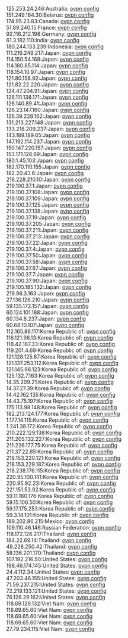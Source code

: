 125.253.24.246:Australia: [ovpn config](vpn/125_253_24_246.ovpn)  
151.249.164.30:Belarus: [ovpn config](vpn/151_249_164_30.ovpn)  
174.95.23.83:Canada: [ovpn config](vpn/174_95_23_83.ovpn)  
51.89.240.15:France: [ovpn config](vpn/51_89_240_15.ovpn)  
92.116.212.198:Germany: [ovpn config](vpn/92_116_212_198.ovpn)  
61.3.182.110:India: [ovpn config](vpn/61_3_182_110.ovpn)  
180.244.133.239:Indonesia: [ovpn config](vpn/180_244_133_239.ovpn)  
111.216.249.217:Japan: [ovpn config](vpn/111_216_249_217.ovpn)  
114.150.54.168:Japan: [ovpn config](vpn/114_150_54_168.ovpn)  
114.180.85.114:Japan: [ovpn config](vpn/114_180_85_114.ovpn)  
118.154.10.97:Japan: [ovpn config](vpn/118_154_10_97.ovpn)  
121.80.158.92:Japan: [ovpn config](vpn/121_80_158_92.ovpn)  
121.82.22.220:Japan: [ovpn config](vpn/121_82_22_220.ovpn)  
124.47.204.91:Japan: [ovpn config](vpn/124_47_204_91.ovpn)  
126.111.138.171:Japan: [ovpn config](vpn/126_111_138_171.ovpn)  
126.140.89.41:Japan: [ovpn config](vpn/126_140_89_41.ovpn)  
126.23.147.160:Japan: [ovpn config](vpn/126_23_147_160.ovpn)  
126.39.228.162:Japan: [ovpn config](vpn/126_39_228_162.ovpn)  
131.213.227.148:Japan: [ovpn config](vpn/131_213_227_148.ovpn)  
133.218.209.237:Japan: [ovpn config](vpn/133_218_209_237.ovpn)  
143.189.189.65:Japan: [ovpn config](vpn/143_189_189_65.ovpn)  
147.192.114.237:Japan: [ovpn config](vpn/147_192_114_237.ovpn)  
150.147.220.157:Japan: [ovpn config](vpn/150_147_220_157.ovpn)  
153.171.126.69:Japan: [ovpn config](vpn/153_171_126_69.ovpn)  
180.1.45.103:Japan: [ovpn config](vpn/180_1_45_103.ovpn)  
182.170.110.155:Japan: [ovpn config](vpn/182_170_110_155.ovpn)  
182.20.43.6:Japan: [ovpn config](vpn/182_20_43_6.ovpn)  
218.228.210.10:Japan: [ovpn config](vpn/218_228_210_10.ovpn)  
219.100.37.1:Japan: [ovpn config](vpn/219_100_37_1.ovpn)  
219.100.37.108:Japan: [ovpn config](vpn/219_100_37_108.ovpn)  
219.100.37.109:Japan: [ovpn config](vpn/219_100_37_109.ovpn)  
219.100.37.125:Japan: [ovpn config](vpn/219_100_37_125.ovpn)  
219.100.37.138:Japan: [ovpn config](vpn/219_100_37_138.ovpn)  
219.100.37.19:Japan: [ovpn config](vpn/219_100_37_19.ovpn)  
219.100.37.205:Japan: [ovpn config](vpn/219_100_37_205.ovpn)  
219.100.37.211:Japan: [ovpn config](vpn/219_100_37_211.ovpn)  
219.100.37.213:Japan: [ovpn config](vpn/219_100_37_213.ovpn)  
219.100.37.22:Japan: [ovpn config](vpn/219_100_37_22.ovpn)  
219.100.37.4:Japan: [ovpn config](vpn/219_100_37_4.ovpn)  
219.100.37.50:Japan: [ovpn config](vpn/219_100_37_50.ovpn)  
219.100.37.58:Japan: [ovpn config](vpn/219_100_37_58.ovpn)  
219.100.37.67:Japan: [ovpn config](vpn/219_100_37_67.ovpn)  
219.100.37.7:Japan: [ovpn config](vpn/219_100_37_7.ovpn)  
219.100.37.90:Japan: [ovpn config](vpn/219_100_37_90.ovpn)  
219.105.185.132:Japan: [ovpn config](vpn/219_105_185_132.ovpn)  
219.96.3.163:Japan: [ovpn config](vpn/219_96_3_163.ovpn)  
27.136.126.210:Japan: [ovpn config](vpn/27_136_126_210.ovpn)  
59.135.172.157:Japan: [ovpn config](vpn/59_135_172_157.ovpn)  
60.124.101.188:Japan: [ovpn config](vpn/60_124_101_188.ovpn)  
60.134.8.237:Japan: [ovpn config](vpn/60_134_8_237.ovpn)  
60.68.10.107:Japan: [ovpn config](vpn/60_68_10_107.ovpn)  
112.165.86.117:Korea Republic of: [ovpn config](vpn/112_165_86_117.ovpn)  
116.121.96.13:Korea Republic of: [ovpn config](vpn/116_121_96_13.ovpn)  
118.42.187.33:Korea Republic of: [ovpn config](vpn/118_42_187_33.ovpn)  
119.201.4.69:Korea Republic of: [ovpn config](vpn/119_201_4_69.ovpn)  
121.128.125.87:Korea Republic of: [ovpn config](vpn/121_128_125_87.ovpn)  
121.137.253.112:Korea Republic of: [ovpn config](vpn/121_137_253_112.ovpn)  
121.145.98.123:Korea Republic of: [ovpn config](vpn/121_145_98_123.ovpn)  
125.132.7.163:Korea Republic of: [ovpn config](vpn/125_132_7_163.ovpn)  
14.35.209.21:Korea Republic of: [ovpn config](vpn/14_35_209_21.ovpn)  
14.37.27.39:Korea Republic of: [ovpn config](vpn/14_37_27_39.ovpn)  
14.42.162.135:Korea Republic of: [ovpn config](vpn/14_42_162_135.ovpn)  
14.43.75.197:Korea Republic of: [ovpn config](vpn/14_43_75_197.ovpn)  
175.113.98.148:Korea Republic of: [ovpn config](vpn/175_113_98_148.ovpn)  
182.213.124.177:Korea Republic of: [ovpn config](vpn/182_213_124_177.ovpn)  
1.177.14.115:Korea Republic of: [ovpn config](vpn/1_177_14_115.ovpn)  
1.241.38.172:Korea Republic of: [ovpn config](vpn/1_241_38_172.ovpn)  
210.222.129.138:Korea Republic of: [ovpn config](vpn/210_222_129_138.ovpn)  
211.205.132.227:Korea Republic of: [ovpn config](vpn/211_205_132_227.ovpn)  
211.226.177.75:Korea Republic of: [ovpn config](vpn/211_226_177_75.ovpn)  
211.37.22.85:Korea Republic of: [ovpn config](vpn/211_37_22_85.ovpn)  
218.153.220.121:Korea Republic of: [ovpn config](vpn/218_153_220_121.ovpn)  
218.153.229.187:Korea Republic of: [ovpn config](vpn/218_153_229_187.ovpn)  
218.238.176.115:Korea Republic of: [ovpn config](vpn/218_238_176_115.ovpn)  
220.95.100.141:Korea Republic of: [ovpn config](vpn/220_95_100_141.ovpn)  
220.95.92.23:Korea Republic of: [ovpn config](vpn/220_95_92_23.ovpn)  
221.151.53.92:Korea Republic of: [ovpn config](vpn/221_151_53_92.ovpn)  
59.11.160.176:Korea Republic of: [ovpn config](vpn/59_11_160_176.ovpn)  
59.15.106.50:Korea Republic of: [ovpn config](vpn/59_15_106_50.ovpn)  
59.17.175.253:Korea Republic of: [ovpn config](vpn/59_17_175_253.ovpn)  
59.3.14.101:Korea Republic of: [ovpn config](vpn/59_3_14_101.ovpn)  
189.202.86.215:Mexico: [ovpn config](vpn/189_202_86_215.ovpn)  
109.110.46.146:Russian Federation: [ovpn config](vpn/109_110_46_146.ovpn)  
118.172.126.217:Thailand: [ovpn config](vpn/118_172_126_217.ovpn)  
184.22.69.14:Thailand: [ovpn config](vpn/184_22_69_14.ovpn)  
49.228.250.42:Thailand: [ovpn config](vpn/49_228_250_42.ovpn)  
58.136.201.170:Thailand: [ovpn config](vpn/58_136_201_170.ovpn)  
107.192.216.50:United States: [ovpn config](vpn/107_192_216_50.ovpn)  
198.46.174.145:United States: [ovpn config](vpn/198_46_174_145.ovpn)  
24.4.112.34:United States: [ovpn config](vpn/24_4_112_34.ovpn)  
47.203.46.155:United States: [ovpn config](vpn/47_203_46_155.ovpn)  
71.59.237.215:United States: [ovpn config](vpn/71_59_237_215.ovpn)  
72.219.133.121:United States: [ovpn config](vpn/72_219_133_121.ovpn)  
76.126.29.162:United States: [ovpn config](vpn/76_126_29_162.ovpn)  
118.69.129.132:Viet Nam: [ovpn config](vpn/118_69_129_132.ovpn)  
118.69.65.60:Viet Nam: [ovpn config](vpn/118_69_65_60.ovpn)  
118.69.65.60:Viet Nam: [ovpn config](vpn/118_69_65_60.ovpn)  
118.69.65.60:Viet Nam: [ovpn config](vpn/118_69_65_60.ovpn)  
27.79.234.115:Viet Nam: [ovpn config](vpn/27_79_234_115.ovpn)  
